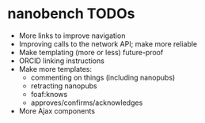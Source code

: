 nanobench TODOs
===============

- More links to improve navigation
- Improving calls to the network API; make more reliable
- Make templating (more or less) future-proof
- ORCID linking instructions
- Make more templates:
  - commenting on things (including nanopubs)
  - retracting nanopubs
  - foaf:knows
  - approves/confirms/acknowledges
- More Ajax components


